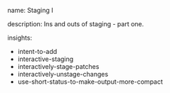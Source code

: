 name: Staging I

description: Ins and outs of staging - part one.

insights:
  - intent-to-add
  - interactive-staging
  - interactively-stage-patches
  - interactively-unstage-changes
  - use-short-status-to-make-output-more-compact

